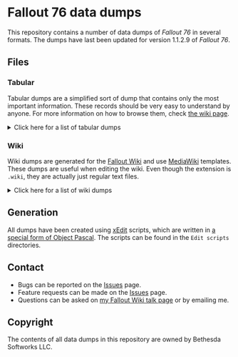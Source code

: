 # Fallout 76 data dumps
This repository contains a number of data dumps of _Fallout 76_ in several formats.
The dumps have last been updated for version 1.1.2.9 of _Fallout 76_.

## Files
### Tabular
Tabular dumps are a simplified sort of dump that contains only the most important information. These records should be very easy to understand by anyone. For more information on how to browse them, check [the wiki page](https://github.com/FWDekker/fo76-dumps/wiki/Browsing-CSV-files).

<details>
  <summary>Click here for a list of tabular dumps</summary>
  <p>

| Source           | File        | Description                               |
|------------------|-------------|-------------------------------------------|
| `SeventySix.esm` | `IDs.csv`   | Form IDs, editor IDs, names, and keywords |
| `SeventySix.esm` | `GLOB.csv`  | Global variables                          |
| `SeventySix.esm` | `GMST.csv`  | Game settings                             |
| `SeventySix.esm` | `SCRAP.csv` | Scrap yields                              |

  </p>
</details>

### Wiki
Wiki dumps are generated for the [Fallout Wiki](https://fallout.wikia.com/) and use [MediaWiki](https://www.mediawiki.org) templates. These dumps are useful when editing the wiki. Even though the extension is `.wiki`, they are actually just regular text files.

<details>
  <summary>Click here for a list of wiki dumps</summary>
  <p>

| Source           | File        | Description |
|------------------|-------------|-------------|
| `SeventySix.esm` | `BOOK.wiki` | Notes       |
| `SeventySix.esm` | `NOTE.wiki` | Holodisks   |
| `SeventySix.esm` | `TERM.wiki` | Terminals   |

  </p>
</details>

## Generation
All dumps have been created using [xEdit](https://tes5edit.github.io/) scripts, which are written in [a special form of Object Pascal](https://tes5edit.github.io/docs/11-Scripting-Functions.html#s_11-7). The scripts can be found in the `Edit scripts` directories.

## Contact
* Bugs can be reported on the [Issues](https://github.com/FWDekker/fo76-dumps/issues) page.
* Feature requests can be made on the [Issues](https://github.com/FWDekker/fo76-dumps/issues) page.
* Questions can be asked on [my Fallout Wiki talk page](https://fallout.wikia.com/wiki/User_talk:FDekker) or by emailing me.

## Copyright
The contents of all data dumps in this repository are owned by Bethesda Softworks LLC.
